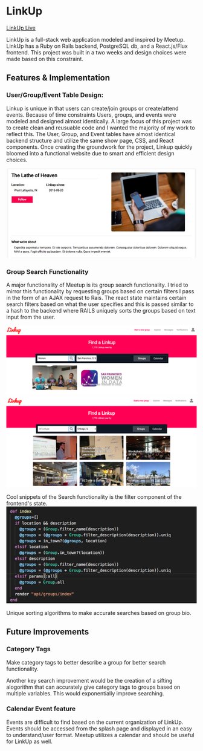 # LinkUp
[LinkUp Live](http://link--up.herokuapp.com/#/)

LinkUp is a full-stack web application modeled and inspired by Meetup. LinkUp has a Ruby on Rails backend, PostgreSQL db, and a React.js/Flux frontend.
This project was built in a two weeks and design choices were made based on this constraint.

## Features & Implementation
### User/Group/Event Table Design:
Linkup is unique in that users can create/join groups or create/attend events. Because of time constraints Users, groups, and events were modeled and designed almost identically. A large focus of this project was to create clean and reusuable code and I wanted the majority of my work to reflect this. The User, Group, and Event tables have almost identical backend structure and utilize the same show page, CSS, and React components. Once creating the groundwork for the project, Linkup quickly bloomed into a functional website due to smart and efficient design choices.


![alt text](https://github.com/kmojabe/LinkUp/blob/master/app/assets/images/ShowPage.jpeg)


### Group Search Functionality
A major functionality of Meetup is its group search functionality. I tried to mirror this functionality by requesting groups based on certain filters I pass in the form of an AJAX request to Rais. The react state maintains certain search filters based on what the user specifies and this is passed similar to a hash to the backend where RAILS uniquely sorts the groups based on text input from the user.

![alt text](https://github.com/kmojabe/LinkUp/blob/master/app/assets/images/search.png)
![alt text](https://github.com/kmojabe/LinkUp/blob/master/app/assets/images/search2.png)

Cool snippets of the Search functionality is the filter component of the frontend's state.
![alt text](https://github.com/kmojabe/LinkUp/blob/master/app/assets/images/snippet.png)

Unique sorting algorithms to make accurate searches based on group bio. 

## Future Improvements
### Category Tags 
Make category tags to better describe a group for better search functionality.

Another key search improvement would be the creation of a sifting alogorithm that can accurately give category tags to groups based on multiple variables. This would exponentially improve searching.

### Calendar Event feature
Events are difficult to find based on the current organization of LinkUp. Events should be accessed from the splash page and displayed in an easy to understand/user format. Meetup utilizes a calendar and should be useful for LinkUp as well.
